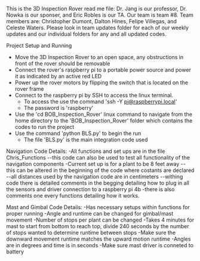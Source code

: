 This is the 3D Inspection Rover read me file:
Dr. Jang is our professor, Dr. Nowka is our sponser, and Eric Robles is our TA.
Our team is team #8. Team members are: Christopher Dumont, Dalton Hines, Felipe Villegas, and Celeste Waters.
Please look in team updates folder for each of our weekly updates and our individual folders for any and all updated codes.

Project Setup and Running
- Move the 3D Inspection Rover to an open space, any obstructions in front of the rover should be removable
- Connect the rover's raspberry pi to a portable power source and power it as indicated by an active red LED
- Power up the rover motors by flipping the switch that is located on the rover frame
- Connect to the raspberry pi by SSH to access the linux terminal.
    - To access the use the command 'ssh -Y pi@raspberrypi.local'
    - The password is 'raspberry'
- Use the 'cd BOB_Inspection_Rover' linux command to navigate from the home directory to the 'BOB_Inspection_Rover' folder which contains the codes to run the project
- Use the command 'python BLS.py' to begin the run
    - The file 'BLS.py' is the main integration code used


Navigation Code Details:
-All functions and set ups are in the file Chris_Functions
--this code can also be used to test all functionality of the navigation components
-Current set up is for a plant to be 8 feet away
--this can be altered in the beginning of the code where costants are declared
--all distances used by the navigation code are in centimeters
--withing code there is detailed comments in the begging detailing how to plug in all the sensors and driver connection to a raspberry pi 4b
-there is also comments one every functions detailing how it works.

Mast and Gimbal Code Details:
-Has necessary setups within functions for proper running
-Angle and runtime can be changed for gimbal/mast movement
-Number of stops per plant can be changed
-Takes 4 minutes for mast to start from bottom to reach top, divide 240 seconds by the number of stops wanted to determine runtime between stops
-Make sure the downward movement runtime matches the upward motion runtime
-Angles are in degrees and time is in seconds
-Make sure mast driver is conneted to battery
